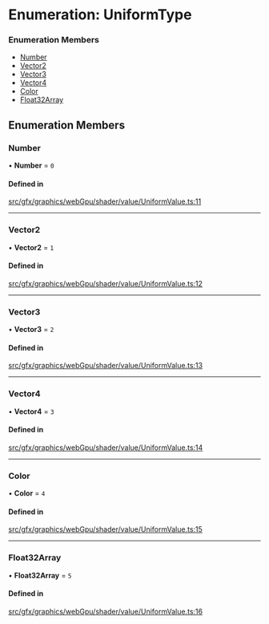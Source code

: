 # Enumeration: UniformType


### Enumeration Members

- [Number](UniformType.md#number)
- [Vector2](UniformType.md#vector2)
- [Vector3](UniformType.md#vector3)
- [Vector4](UniformType.md#vector4)
- [Color](UniformType.md#color)
- [Float32Array](UniformType.md#float32array)

## Enumeration Members

### Number

• **Number** = ``0``

#### Defined in

[src/gfx/graphics/webGpu/shader/value/UniformValue.ts:11](https://github.com/Orillusion/orillusion/blob/main/src/gfx/graphics/webGpu/shader/value/UniformValue.ts#L11)

___

### Vector2

• **Vector2** = ``1``

#### Defined in

[src/gfx/graphics/webGpu/shader/value/UniformValue.ts:12](https://github.com/Orillusion/orillusion/blob/main/src/gfx/graphics/webGpu/shader/value/UniformValue.ts#L12)

___

### Vector3

• **Vector3** = ``2``

#### Defined in

[src/gfx/graphics/webGpu/shader/value/UniformValue.ts:13](https://github.com/Orillusion/orillusion/blob/main/src/gfx/graphics/webGpu/shader/value/UniformValue.ts#L13)

___

### Vector4

• **Vector4** = ``3``

#### Defined in

[src/gfx/graphics/webGpu/shader/value/UniformValue.ts:14](https://github.com/Orillusion/orillusion/blob/main/src/gfx/graphics/webGpu/shader/value/UniformValue.ts#L14)

___

### Color

• **Color** = ``4``

#### Defined in

[src/gfx/graphics/webGpu/shader/value/UniformValue.ts:15](https://github.com/Orillusion/orillusion/blob/main/src/gfx/graphics/webGpu/shader/value/UniformValue.ts#L15)

___

### Float32Array

• **Float32Array** = ``5``

#### Defined in

[src/gfx/graphics/webGpu/shader/value/UniformValue.ts:16](https://github.com/Orillusion/orillusion/blob/main/src/gfx/graphics/webGpu/shader/value/UniformValue.ts#L16)
